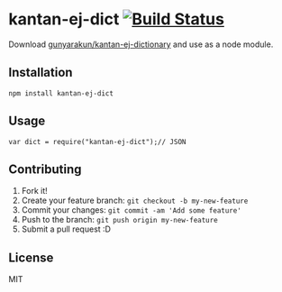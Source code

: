 # kantan-ej-dict [![Build Status](https://travis-ci.org/azu/kantan-ej-dict.svg?branch=master)](https://travis-ci.org/azu/kantan-ej-dict)


Download [gunyarakun/kantan-ej-dictionary](https://github.com/gunyarakun/kantan-ej-dictionary "gunyarakun/kantan-ej-dictionary") and use as a node module.

## Installation

    npm install kantan-ej-dict

## Usage

    var dict = require("kantan-ej-dict");// JSON

## Contributing

1. Fork it!
2. Create your feature branch: `git checkout -b my-new-feature`
3. Commit your changes: `git commit -am 'Add some feature'`
4. Push to the branch: `git push origin my-new-feature`
5. Submit a pull request :D

## License

MIT
